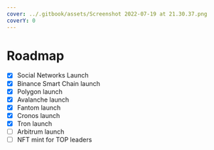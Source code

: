 ```yaml
---
cover: ../.gitbook/assets/Screenshot 2022-07-19 at 21.30.37.png
coverY: 0
---
```


# Roadmap



* [x] Social Networks Launch
* [x] Binance Smart Chain launch
* [x] Polygon launch
* [x] Avalanche launch
* [x] Fantom launch
* [x] Cronos launch
* [x] Tron launch
* [ ] Arbitrum launch
* [ ] NFT mint for TOP leaders
